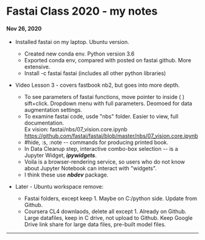 # Fastai Class 2020 - my notes  

#### Nov 26, 2020  

  * Installed fastai on my laptop. Ubuntu version.  
    - Created new conda env.  Python version 3.6  
    - Exported conda env, compared with posted on fastai github. More extensive.  
    - Install -c fastai fastai (includes all other python libraries)  
    
  * Video Lesson 3 - covers fastbook nb2, but goes into more depth.  
    - To see parameters of fastai functions, move pointer to inside ( ) sift+click. 
      Dropdown menu with full parameters.  Deomoed for data augmentation settings.  
    - To examine fastai code, usde "nbs" folder.  Easier to view, full documentation.  
      Ex vision:  fastai/nbs/07_vision.core.ipynb   
      https://github.com/fastai/fastai/blob/master/nbs/07_vision.core.ipynb  
    - #hide, :s, :note -- commands for producing printed book.  
    - In Data Cleanup step, interactive combo-box selection -- is a Jupyter Widget, ***ipywidgets***.  
    - Voila is a browser-rendering service, so users who do not know about Jupyter Notebook can interact with "widgets".  
    - I think these use ***nbdev*** package.  
    
  * Later - Ubuntu workspace remove:  
    * Fastai folders, except keep 1.  Maybe on C:/python side.  Update from Github.  
    * Coursera CL4 downlaods, delete all except 1. Already on Github.  Large datafiles, keep in C drive, not upload to Github. 
      Keep Google Drive link share for large data files, pre-built model files.  

---  
